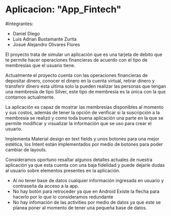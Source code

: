 # Aplicacion: "App_Fintech"

#integrantes:
- Daniel Diego
- Luis Adrian Bustamante Zurita
- Josué Alejandro Olivares Flores

El proyecto trata de simular un aplicación  que es una tarjeta de debito que te permite hacer operaciones financieras de acuerdo con el tipo de membresías que el usuario tiene.

Actualmente el proyecto cuenta con las operaciones financieras de depositar dinero, conocer el dinero en la cuenta virtual, retirar dinero y transferir dinero esta ultima solo la pueden realizar las personas que tengan una membresía de tipo Silver, este tipo de membresia es la única con la que contamos actualmente. 

La aplicación es capaz de mostrar las membresías disponibles al momento y sus costos, además de tener la opción de verificar si la suscripción a la membresía se realizó y como toda buena aplicación una parte en la que se permite modificar y visualizar la información que se uso para crear el usuario.

Implementa Material design en text fields y unos botones para una mejor estética, los Intent están implementados por medio de botones para poder cambiar de layouts.

Consideramos oportuno resaltar algunos detalles actuales de nuestra aplicación ya que esta cuenta con una baja fidelidad y puede dejarle dudas al usuario sobre elementos presentes en la aplicación.

- Al no tener base de datos cualquier información ingresada en usuario y contraseña da acceso a la app.
- No hay botón para retroceder ya que en Android Existe la flecha para hacerlo por lo que lo consideramos redundante
- No hay infomación de las activities por medio de datos ya que este se planea poner al momento de tener una pequeña base de datos. 



